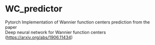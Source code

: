 # WC_predictor
Pytorch Implementation of  Wannier function centers prediction from the paper  
Deep neural network for Wannier function centers (https://arxiv.org/abs/1906.11434)
